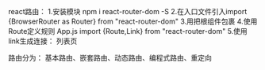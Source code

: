 react路由：
    1.安装模块 npm i react-router-dom -S
    2.在入口文件引入import {BrowserRouter as Router} from "react-router-dom"
    3.用<Router></Router>把根组件包裹
    4.使用Route定义规则 App.js
        import {Route,Link} from "react-router-dom"
        <Route path="/" exact component={Home}></Route>
        <Route path="/list" component={List}></Route>
    5.使用link生成连接：
        <Link to="/list">列表页</Link>

路由分为：
    基本路由、嵌套路由、动态路由、编程式路由、重定向
    